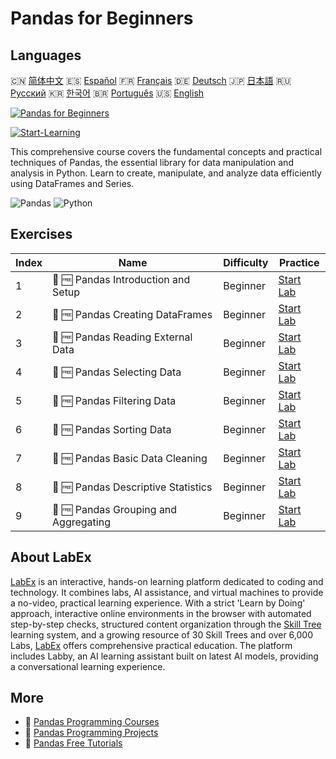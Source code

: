 # Pandas for Beginners

## Languages

🇨🇳 [简体中文](README_zh.md) 🇪🇸 [Español](README_es.md) 🇫🇷 [Français](README_fr.md) 🇩🇪 [Deutsch](README_de.md) 🇯🇵 [日本語](README_ja.md) 🇷🇺 [Русский](README_ru.md) 🇰🇷 [한국어](README_ko.md) 🇧🇷 [Português](README_pt.md) 🇺🇸 [English](README.md) 

[![Pandas for Beginners](https://cover-creator.labex.io/pandas-for-beginners.png)](https://labex.io/courses/pandas-for-beginners)

[![Start-Learning](https://img.shields.io/badge/Start-Learning-whitesmoke?style=for-the-badge)](https://labex.io/courses/pandas-for-beginners)

This comprehensive course covers the fundamental concepts and practical techniques of Pandas, the essential library for data manipulation and analysis in Python. Learn to create, manipulate, and analyze data efficiently using DataFrames and Series.

![Pandas](https://img.shields.io/badge/Pandas-whitesmoke?style=for-the-badge&logo=pandas)
![Python](https://img.shields.io/badge/Python-whitesmoke?style=for-the-badge&logo=python)


## Exercises

|   Index | Name                                  | Difficulty   | Practice                                                                                                                                |
|---------|---------------------------------------|--------------|-----------------------------------------------------------------------------------------------------------------------------------------|
|       1 | 🧩 🆓 Pandas Introduction and Setup   | Beginner     | <a target='_blank' href='https://labex.io/labs/pandas-pandas-introduction-and-setup-596395?course=pandas-for-beginners'>Start Lab</a>   |
|       2 | 🧩 🆓 Pandas Creating DataFrames      | Beginner     | <a target='_blank' href='https://labex.io/labs/pandas-pandas-creating-dataframes-596391?course=pandas-for-beginners'>Start Lab</a>      |
|       3 | 🧩 🆓 Pandas Reading External Data    | Beginner     | <a target='_blank' href='https://labex.io/labs/pandas-pandas-reading-external-data-596396?course=pandas-for-beginners'>Start Lab</a>    |
|       4 | 🧩 🆓 Pandas Selecting Data           | Beginner     | <a target='_blank' href='https://labex.io/labs/pandas-pandas-selecting-data-596397?course=pandas-for-beginners'>Start Lab</a>           |
|       5 | 🧩 🆓 Pandas Filtering Data           | Beginner     | <a target='_blank' href='https://labex.io/labs/pandas-pandas-filtering-data-596393?course=pandas-for-beginners'>Start Lab</a>           |
|       6 | 🧩 🆓 Pandas Sorting Data             | Beginner     | <a target='_blank' href='https://labex.io/labs/pandas-pandas-sorting-data-596398?course=pandas-for-beginners'>Start Lab</a>             |
|       7 | 🧩 🆓 Pandas Basic Data Cleaning      | Beginner     | <a target='_blank' href='https://labex.io/labs/pandas-pandas-basic-data-cleaning-596390?course=pandas-for-beginners'>Start Lab</a>      |
|       8 | 🧩 🆓 Pandas Descriptive Statistics   | Beginner     | <a target='_blank' href='https://labex.io/labs/pandas-pandas-descriptive-statistics-596392?course=pandas-for-beginners'>Start Lab</a>   |
|       9 | 🧩 🆓 Pandas Grouping and Aggregating | Beginner     | <a target='_blank' href='https://labex.io/labs/pandas-pandas-grouping-and-aggregating-596394?course=pandas-for-beginners'>Start Lab</a> |

## About LabEx

[LabEx](https://labex.io) is an interactive, hands-on learning platform dedicated to coding and technology. It combines labs, AI assistance, and virtual machines to provide a no-video, practical learning experience. With a strict 'Learn by Doing' approach, interactive online environments in the browser with automated step-by-step checks, structured content organization through the [Skill Tree](https://labex.io/learn) learning system, and a growing resource of 30 Skill Trees and over 6,000 Labs, [LabEx](https://labex.io) offers comprehensive practical education. The platform includes Labby, an AI learning assistant built on latest AI models, providing a conversational learning experience.

## More

- 🔗 [Pandas Programming Courses](https://github.com/labex-labs/awesome-programming-courses)
- 🔗 [Pandas Programming Projects](https://github.com/labex-labs/awesome-programming-projects)
- 🔗 [Pandas Free Tutorials](https://github.com/labex-labs/pandas-free-tutorials)

